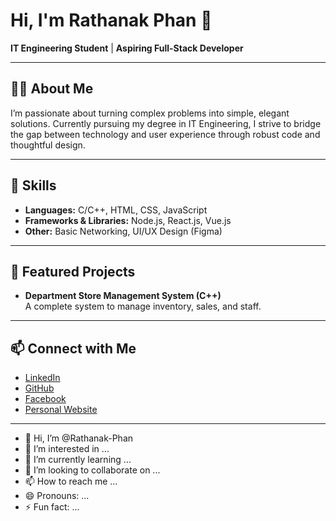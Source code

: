 # Hi, I'm Rathanak Phan 👋

**IT Engineering Student** | **Aspiring Full-Stack Developer**

---

## 👨‍💻 About Me

I’m passionate about turning complex problems into simple, elegant solutions. Currently pursuing my degree in IT Engineering, I strive to bridge the gap between technology and user experience through robust code and thoughtful design.

---

## 🚀 Skills

- **Languages:** C/C++, HTML, CSS, JavaScript
- **Frameworks & Libraries:** Node.js, React.js, Vue.js
- **Other:** Basic Networking, UI/UX Design (Figma)

---

## 🌟 Featured Projects

- **Department Store Management System (C++)**  
  A complete system to manage inventory, sales, and staff.

<!--
- **E-Learning Platform (Vue.js)**  
  A platform allowing students to sign up for courses and take quizzes.  
  [View Project](add-your-link-here)
-->

---

## 📫 Connect with Me

- [LinkedIn](https://www.linkedin.com/in/rathanak-phan-9312aa348/)
- [GitHub](https://github.com/Rathanak-Phan)
- [Facebook](https://web.facebook.com/ratanak.phan.963)
- [Personal Website](your-website-url)

---

<!--
**Fun Fact:**  
“I’m passionate about turning complex problems into simple, elegant solutions.”
-->
- 👋 Hi, I’m @Rathanak-Phan
- 👀 I’m interested in ...
- 🌱 I’m currently learning ...
- 💞️ I’m looking to collaborate on ...
- 📫 How to reach me ...
- 😄 Pronouns: ...
- ⚡ Fun fact: ...

<!---
Rathanak-Phan/Rathanak-Phan is a ✨ special ✨ repository because its `README.md` (this file) appears on your GitHub profile.
You can click the Preview link to take a look at your changes.
--->
